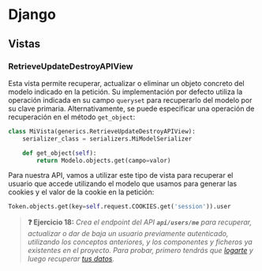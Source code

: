 # Django
## Vistas
### RetrieveUpdateDestroyAPIView

Esta vista permite recuperar, actualizar o eliminar un objeto concreto del modelo indicado en la petición. Su implementación por defecto utiliza la operación indicada en su campo `queryset` para recuperarlo del modelo por su clave primaria. Alternativamente, se puede especificar una operación de recuperación en el método `get_object`:

```python
class MiVista(generics.RetrieveUpdateDestroyAPIView):
    serializer_class = serializers.MiModelSerializer

    def get_object(self):
        return Modelo.objects.get(campo=valor)
```

Para nuestra API, vamos a utilizar este tipo de vista para recuperar el usuario que accede utilizando el modelo que usamos para generar las cookies y el valor de la cookie en la petición:

```python
Token.objects.get(key=self.request.COOKIES.get('session')).user
```

> **❓ Ejercicio 18:** _Crea el endpoint del API **`api/users/me`** para recuperar, actualizar o dar de baja un usuario previamente autenticado, utilizando los conceptos anteriores, y los componentes y ficheros ya existentes en el proyecto. Para probar, primero tendrás que [logarte](http://127.0.0.1:8000/api/users/login) y luego recuperar [tus datos](http://127.0.0.1:8000/api/users/me)._